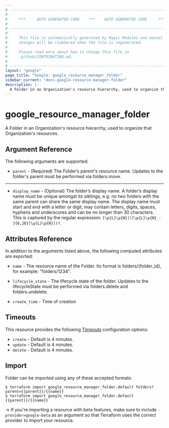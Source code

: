 ```yaml
---
# ----------------------------------------------------------------------------
#
#     ***     AUTO GENERATED CODE    ***    AUTO GENERATED CODE     ***
#
# ----------------------------------------------------------------------------
#
#     This file is automatically generated by Magic Modules and manual
#     changes will be clobbered when the file is regenerated.
#
#     Please read more about how to change this file in
#     .github/CONTRIBUTING.md.
#
# ----------------------------------------------------------------------------
layout: "google"
page_title: "Google: google_resource_manager_folder"
sidebar_current: "docs-google-resource-manager-folder"
description: |-
  A Folder in an Organization's resource hierarchy, used to organize that Organization's resources.
---
```


# google\_resource\_manager\_folder

A Folder in an Organization's resource hierarchy, used to organize that Organization's resources.



## Argument Reference

The following arguments are supported:


* `parent` -
  (Required)
  The Folder’s parent's resource name. Updates to the folder's parent
  must be performed via folders.move.


- - -


* `display_name` -
  (Optional)
  The folder’s display name. A folder’s display name must be unique
  amongst its siblings, e.g. no two folders with the same parent can
  share the same display name. The display name must start and end with
  a letter or digit, may contain letters, digits, spaces, hyphens and
  underscores and can be no longer than 30 characters. This is captured
  by the regular expression: `[\p{L}\p{N}]([\p{L}\p{N}_- ]{0,28}[\p{L}\p{N}])?`.


## Attributes Reference

In addition to the arguments listed above, the following computed attributes are exported:


* `name` -
  The resource name of the Folder. Its format is folders/{folder_id},
  for example: "folders/1234".

* `lifecycle_state` -
  The lifecycle state of the folder. Updates to the lifecycleState
  must be performed via folders.delete and folders.undelete.

* `create_time` -
  Time of creation


## Timeouts

This resource provides the following
[Timeouts](/docs/configuration/resources.html#timeouts) configuration options:

- `create` - Default is 4 minutes.
- `update` - Default is 4 minutes.
- `delete` - Default is 4 minutes.

## Import

Folder can be imported using any of these accepted formats:

```
$ terraform import google_resource_manager_folder.default folders?parent={{parent}}/{{name}}
$ terraform import google_resource_manager_folder.default {{parent}}/{{name}}
```

-> If you're importing a resource with beta features, make sure to include `-provider=google-beta`
as an argument so that Terraform uses the correct provider to import your resource.
